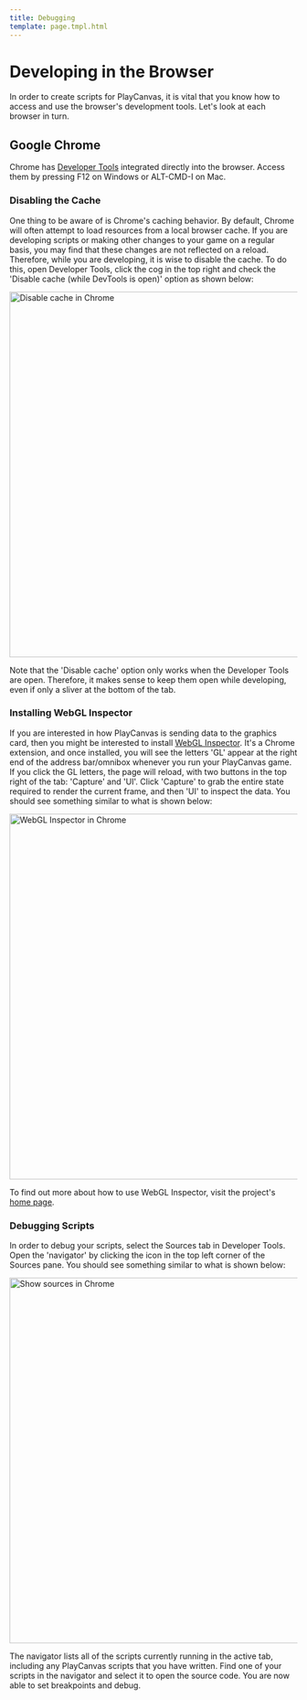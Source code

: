 ```yaml
---
title: Debugging
template: page.tmpl.html
---
```


# Developing in the Browser

In order to create scripts for PlayCanvas, it is vital that you know how to access and use the browser's development tools. Let's look at each browser in turn.

## Google Chrome

Chrome has [Developer Tools](https://developers.google.com/chrome-developer-tools/) integrated directly into the browser. Access them by pressing F12 on Windows or ALT-CMD-I on Mac.

### Disabling the Cache

One thing to be aware of is Chrome's caching behavior. By default, Chrome will often attempt to load resources from a local browser cache. If you are developing scripts or making other changes to your game on a regular basis, you may find that these changes are not reflected on a reload. Therefore, while you are developing, it is wise to disable the cache. To do this, open Developer Tools, click the cog in the top right and check the 'Disable cache (while DevTools is open)' option as shown below:

<img alt="Disable cache in Chrome" width="640" src="/images/platform/browser_chrome_disable_cache.png"></img>

Note that the 'Disable cache' option only works when the Developer Tools are open. Therefore, it makes sense to keep them open while developing, even if only a sliver at the bottom of the tab.

### Installing WebGL Inspector

If you are interested in how PlayCanvas is sending data to the graphics card, then you might be interested to install [WebGL Inspector](https://chrome.google.com/webstore/detail/ogkcjmbhnfmlnielkjhedpcjomeaghda?utm_source=chrome-ntp-icon). It's a Chrome extension, and once installed, you will see the letters 'GL' appear at the right end of the address bar/omnibox whenever you run your PlayCanvas game. If you click the GL letters, the page will reload, with two buttons in the top right of the tab: 'Capture' and 'UI'. Click 'Capture' to grab the entire state required to render the current frame, and then 'UI' to inspect the data. You should see something similar to what is shown below:

<img alt="WebGL Inspector in Chrome" width="640" src="/images/platform/browser_chrome_webgl_inspector.jpg"></img>

To find out more about how to use WebGL Inspector, visit the project's [home page](http://benvanik.github.com/WebGL-Inspector/).

### Debugging Scripts

In order to debug your scripts, select the Sources tab in Developer Tools. Open the 'navigator' by clicking the icon in the top left corner of the Sources pane. You should see something similar to what is shown below:

<img alt="Show sources in Chrome" width="640" src="/images/platform/browser_chrome_view_sources.png"></img>

The navigator lists all of the scripts currently running in the active tab, including any PlayCanvas scripts that you have written. Find one of your scripts in the navigator and select it to open the source code. You are now able to set breakpoints and debug.